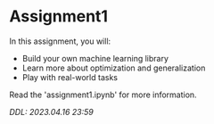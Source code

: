 # Assignment1

In this assignment, you will:

- Build your own machine learning library
- Learn more about optimization and generalization
- Play with real-world tasks

Read the 'assignment1.ipynb' for more information.

*DDL: 2023.04.16 23:59*